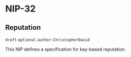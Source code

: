 
NIP-32
======

Reputation
-----------

`draft` `optional` `author:ChristopherDavid`

This NIP defines a specification for key-based reputation.
